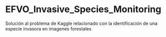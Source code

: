 # EFVO_Invasive_Species_Monitoring
Solución al problema de Kaggle relacionado con la  identificación de una especie invasora en imagenes forestales
